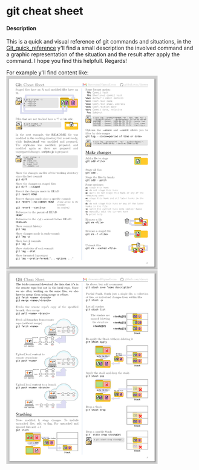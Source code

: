 # git cheat sheet

#### Description
This is a quick and visual reference of git commands and situations, in the [Git_quick_reference](Git_quick_reference.pdf) y'll find a small description the involved command and a graphic representation of the situation and the result after apply the command. I  hope you find this helpfull. Regards!

For example y'll find content like:   
[<img src="img/005.png" width=400>](Git_quick_reference.pdf)
[<img src="img/006.png" width=400>](Git_quick_reference.pdf)

